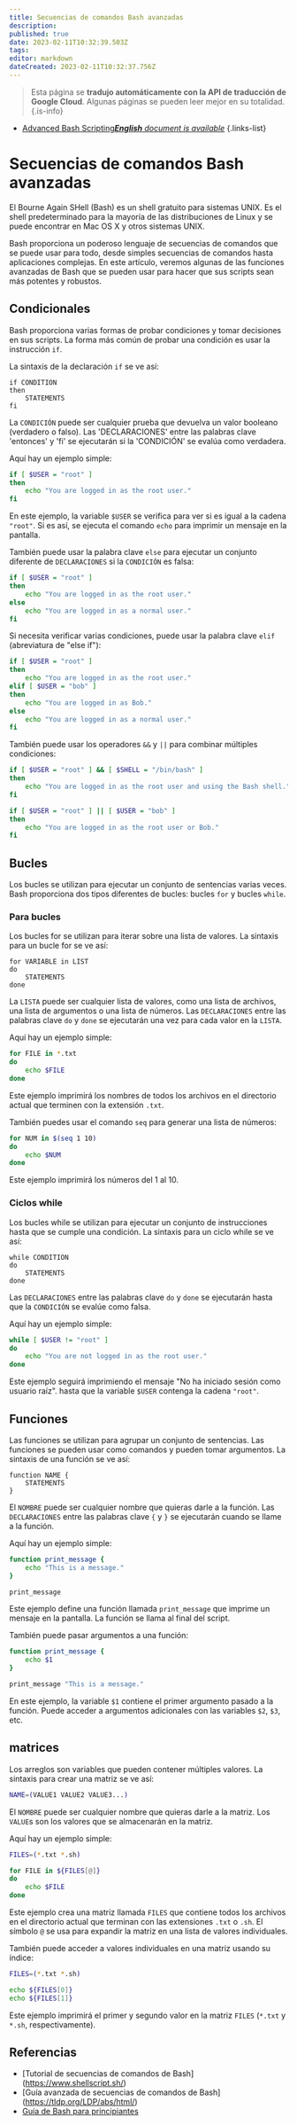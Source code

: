 ```yaml
---
title: Secuencias de comandos Bash avanzadas
description: 
published: true
date: 2023-02-11T10:32:39.503Z
tags: 
editor: markdown
dateCreated: 2023-02-11T10:32:37.756Z
---
```


> Esta página se **tradujo automáticamente con la API de traducción de Google Cloud**.
Algunas páginas se pueden leer mejor en su totalidad.{.is-info}



- [Advanced Bash Scripting***English** document is available*](/en/Knowledge-base/Linux/advanced-bash-scripting)
{.links-list}


# Secuencias de comandos Bash avanzadas

El Bourne Again SHell (Bash) es un shell gratuito para sistemas UNIX. Es el shell predeterminado para la mayoría de las distribuciones de Linux y se puede encontrar en Mac OS X y otros sistemas UNIX.

Bash proporciona un poderoso lenguaje de secuencias de comandos que se puede usar para todo, desde simples secuencias de comandos hasta aplicaciones complejas. En este artículo, veremos algunas de las funciones avanzadas de Bash que se pueden usar para hacer que sus scripts sean más potentes y robustos.

## Condicionales

Bash proporciona varias formas de probar condiciones y tomar decisiones en sus scripts. La forma más común de probar una condición es usar la instrucción `if`.

La sintaxis de la declaración `if` se ve así:

```
if CONDITION
then
    STATEMENTS
fi
```

La `CONDICIÓN` puede ser cualquier prueba que devuelva un valor booleano (verdadero o falso). Las 'DECLARACIONES' entre las palabras clave 'entonces' y 'fi' se ejecutarán si la 'CONDICIÓN' se evalúa como verdadera.

Aquí hay un ejemplo simple:

```bash
if [ $USER = "root" ]
then
    echo "You are logged in as the root user."
fi
```

En este ejemplo, la variable `$USER` se verifica para ver si es igual a la cadena `"root"`. Si es así, se ejecuta el comando `echo` para imprimir un mensaje en la pantalla.

También puede usar la palabra clave `else` para ejecutar un conjunto diferente de `DECLARACIONES` si la `CONDICIÓN` es falsa:

```bash
if [ $USER = "root" ]
then
    echo "You are logged in as the root user."
else
    echo "You are logged in as a normal user."
fi
```

Si necesita verificar varias condiciones, puede usar la palabra clave `elif` (abreviatura de "else if"):

```bash
if [ $USER = "root" ]
then
    echo "You are logged in as the root user."
elif [ $USER = "bob" ]
then
    echo "You are logged in as Bob."
else
    echo "You are logged in as a normal user."
fi
```

También puede usar los operadores `&&` y `||` para combinar múltiples condiciones:

```bash
if [ $USER = "root" ] && [ $SHELL = "/bin/bash" ]
then
    echo "You are logged in as the root user and using the Bash shell."
fi

if [ $USER = "root" ] || [ $USER = "bob" ]
then
    echo "You are logged in as the root user or Bob."
fi
```

## Bucles

Los bucles se utilizan para ejecutar un conjunto de sentencias varias veces. Bash proporciona dos tipos diferentes de bucles: bucles `for` y bucles `while`.

### Para bucles

Los bucles for se utilizan para iterar sobre una lista de valores. La sintaxis para un bucle for se ve así:

```
for VARIABLE in LIST
do
    STATEMENTS
done
```

La `LISTA` puede ser cualquier lista de valores, como una lista de archivos, una lista de argumentos o una lista de números. Las `DECLARACIONES` entre las palabras clave `do` y `done` se ejecutarán una vez para cada valor en la `LISTA`.

Aquí hay un ejemplo simple:

```bash
for FILE in *.txt
do
    echo $FILE
done
```

Este ejemplo imprimirá los nombres de todos los archivos en el directorio actual que terminen con la extensión `.txt`.

También puedes usar el comando `seq` para generar una lista de números:

```bash
for NUM in $(seq 1 10)
do
    echo $NUM
done
```

Este ejemplo imprimirá los números del 1 al 10.

### Ciclos while

Los bucles while se utilizan para ejecutar un conjunto de instrucciones hasta que se cumple una condición. La sintaxis para un ciclo while se ve así:

```
while CONDITION
do
    STATEMENTS
done
```

Las `DECLARACIONES` entre las palabras clave `do` y `done` se ejecutarán hasta que la `CONDICIÓN` se evalúe como falsa.

Aquí hay un ejemplo simple:

```bash
while [ $USER != "root" ]
do
    echo "You are not logged in as the root user."
done
```

Este ejemplo seguirá imprimiendo el mensaje "No ha iniciado sesión como usuario raíz". hasta que la variable `$USER` contenga la cadena `"root"`.

## Funciones

Las funciones se utilizan para agrupar un conjunto de sentencias. Las funciones se pueden usar como comandos y pueden tomar argumentos. La sintaxis de una función se ve así:

```
function NAME {
    STATEMENTS
}
```

El `NOMBRE` puede ser cualquier nombre que quieras darle a la función. Las `DECLARACIONES` entre las palabras clave `{` y `}` se ejecutarán cuando se llame a la función.

Aquí hay un ejemplo simple:

```bash
function print_message {
    echo "This is a message."
}

print_message
```

Este ejemplo define una función llamada `print_message` que imprime un mensaje en la pantalla. La función se llama al final del script.

También puede pasar argumentos a una función:

```bash
function print_message {
    echo $1
}

print_message "This is a message."
```

En este ejemplo, la variable `$1` contiene el primer argumento pasado a la función. Puede acceder a argumentos adicionales con las variables `$2`, `$3`, etc.

## matrices

Los arreglos son variables que pueden contener múltiples valores. La sintaxis para crear una matriz se ve así:

```bash
NAME=(VALUE1 VALUE2 VALUE3...)
```

El `NOMBRE` puede ser cualquier nombre que quieras darle a la matriz. Los `VALUE`s son los valores que se almacenarán en la matriz.

Aquí hay un ejemplo simple:

```bash
FILES=(*.txt *.sh)

for FILE in ${FILES[@]}
do
    echo $FILE
done
```

Este ejemplo crea una matriz llamada `FILES` que contiene todos los archivos en el directorio actual que terminan con las extensiones `.txt` o `.sh`. El símbolo `@` se usa para expandir la matriz en una lista de valores individuales.

También puede acceder a valores individuales en una matriz usando su índice:

```bash
FILES=(*.txt *.sh)

echo ${FILES[0]}
echo ${FILES[1]}
```

Este ejemplo imprimirá el primer y segundo valor en la matriz `FILES` (`*.txt` y `*.sh`, respectivamente).

## Referencias

  - [Tutorial de secuencias de comandos de Bash] (https://www.shellscript.sh/)
  - [Guía avanzada de secuencias de comandos de Bash] (https://tldp.org/LDP/abs/html/)
  - [Guía de Bash para principiantes](https://www.softpanorama.org/Scripting/Shellorama/bash_guide_for_beginners.shtml)
